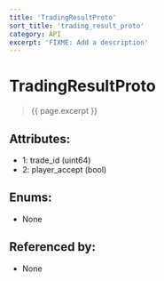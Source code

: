 ```yaml
---
title: 'TradingResultProto'
sort_title: 'trading_result_proto'
category: API
excerpt: 'FIXME: Add a description'
---
```


[comment]: <> (THIS PART IS GENERATED - AKA DON'T EDIT THIS PART MANUALLY)

# TradingResultProto

> {{ page.excerpt }}

## Attributes:

- 1: trade_id (uint64)
- 2: player_accept (bool)

## Enums:

- None

## Referenced by:

- None

[comment]: <> (YOU CAN EDIT AFTER THIS)
